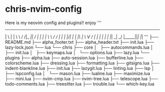 # chris-nvim-config

Here is my neovim config and plugins!! enjoy
'''
_    _  __     __ _____  __  __
| \ | | \ \   / /|_   _||  \/  |
|  \| |  \ \ / /   | |  | |\/| |
| |\  |   \ V /   _| |_ | |  | |
|_| \_|    \_/   |_____||_|  |_|
'''
├── README.md
├── alpha_footer.txt
├── alpha_header.txt
├── init.lua
├── lazy-lock.json
└── lua
    └── chris
        ├── core
        │   ├── autocommands.lua
        │   ├── init.lua
        │   ├── keymaps.lua
        │   └── options.lua
        ├── lazy.lua
        └── plugins
            ├── alpha.lua
            ├── auto-session.lua
            ├── bufferline.lua
            ├── colorscheme.lua
            ├── dressing.lua
            ├── formatting.lua
            ├── gitsigns.lua
            ├── indent-blankline.lua
            ├── init.lua
            ├── lazygit.lua
            ├── linting.lua
            ├── lsp
            │   ├── lspconfig.lua
            │   └── mason.lua
            ├── lualine.lua
            ├── maximize.lua
            ├── mini.lua
            ├── nvim-cmp.lua
            ├── nvim-tree.lua
            ├── telescope.lua
            ├── todo-comments.lua
            ├── treesitter.lua
            ├── trouble.lua
            └── which-key.lua
